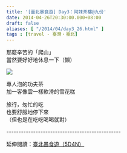 ```yaml
---
title: '[臺北暴食遊] Day3：阿妹茶樓@九份'
date: 2014-04-26T20:30:00.000+08:00
draft: false
aliases: [ "/2014/04/day3_26.html" ]
tags : [travel - 臺灣・臺北]
---
```


那麼辛苦的「爬山」  
當然要好好地休息一下（懶）  

![](/images/taipei3c.jpg)

專人泡的功夫茶  
加一客像雲一樣軟滑的雪花糕  
  
旅行，匆忙的吃  
也要舒服地停下來  
（但也是在吃吃喝喝就對）  
  
\-----------------------------------------------  
  
延伸閱讀：[臺北暴食遊（5D4N）](https://hidie.net/taipei5d4n/)
